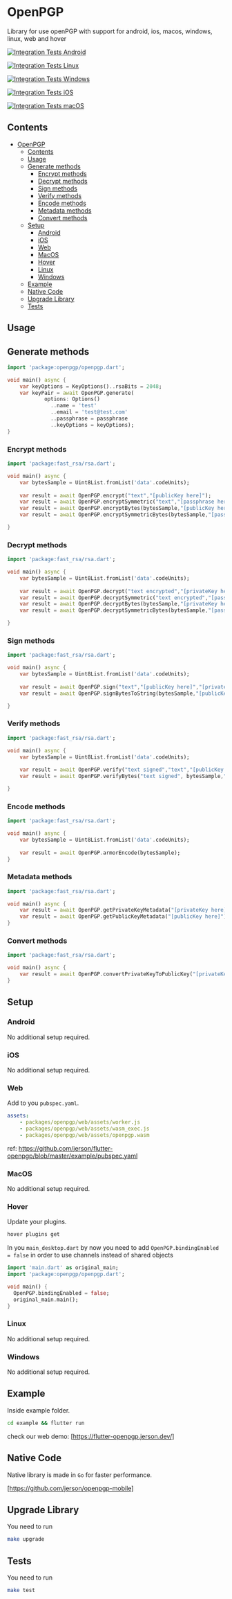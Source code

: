 # OpenPGP

Library for use openPGP with support for android, ios, macos, windows, linux, web and hover

[![Integration Tests Android](https://github.com/jerson/flutter-openpgp/actions/workflows/tests_android.yml/badge.svg)](https://github.com/jerson/flutter-openpgp/actions/workflows/tests_android.yml)

[![Integration Tests Linux](https://github.com/jerson/flutter-openpgp/actions/workflows/tests_linux.yml/badge.svg)](https://github.com/jerson/flutter-openpgp/actions/workflows/tests_linux.yml)

[![Integration Tests Windows](https://github.com/jerson/flutter-openpgp/actions/workflows/tests_windows.yml/badge.svg)](https://github.com/jerson/flutter-openpgp/actions/workflows/tests_windows.yml)

[![Integration Tests iOS](https://github.com/jerson/flutter-openpgp/actions/workflows/tests_ios.yml/badge.svg)](https://github.com/jerson/flutter-openpgp/actions/workflows/tests_ios.yml)

[![Integration Tests macOS](https://github.com/jerson/flutter-openpgp/actions/workflows/tests_macos.yml/badge.svg)](https://github.com/jerson/flutter-openpgp/actions/workflows/tests_macos.yml)
## Contents
 
- [OpenPGP](#openpgp)
  - [Contents](#contents)
  - [Usage](#usage)
  - [Generate methods](#generate-methods)
    - [Encrypt methods](#encrypt-methods)
    - [Decrypt methods](#decrypt-methods)
    - [Sign methods](#sign-methods)
    - [Verify methods](#verify-methods)
    - [Encode methods](#encode-methods)
    - [Metadata methods](#metadata-methods)
    - [Convert methods](#convert-methods)
  - [Setup](#setup)
    - [Android](#android)
    - [iOS](#ios)
    - [Web](#web)
    - [MacOS](#macos)
    - [Hover](#hover)
    - [Linux](#linux)
    - [Windows](#windows)
  - [Example](#example)
  - [Native Code](#native-code)
  - [Upgrade Library](#upgrade-library)
  - [Tests](#tests)

## Usage

## Generate methods
```dart
import 'package:openpgp/openpgp.dart';

void main() async {
    var keyOptions = KeyOptions()..rsaBits = 2048;
    var keyPair = await OpenPGP.generate(
            options: Options()
              ..name = 'test'
              ..email = 'test@test.com'
              ..passphrase = passphrase
              ..keyOptions = keyOptions);
}
```

### Encrypt methods

```dart
import 'package:fast_rsa/rsa.dart';

void main() async {
    var bytesSample = Uint8List.fromList('data'.codeUnits);
    
    var result = await OpenPGP.encrypt("text","[publicKey here]");
    var result = await OpenPGP.encryptSymmetric("text","[passphrase here]");
    var result = await OpenPGP.encryptBytes(bytesSample,"[publicKey here]");
    var result = await OpenPGP.encryptSymmetricBytes(bytesSample,"[passphrase here]");

}

```

### Decrypt methods

```dart
import 'package:fast_rsa/rsa.dart';

void main() async {
    var bytesSample = Uint8List.fromList('data'.codeUnits);
    
    var result = await OpenPGP.decrypt("text encrypted","[privateKey here]","[passphrase here]");
    var result = await OpenPGP.decryptSymmetric("text encrypted","[passphrase here]");
    var result = await OpenPGP.decryptBytes(bytesSample,"[privateKey here]","[passphrase here]");
    var result = await OpenPGP.decryptSymmetricBytes(bytesSample,"[passphrase here]");

}
```

### Sign methods

```dart
import 'package:fast_rsa/rsa.dart';

void main() async {
    var bytesSample = Uint8List.fromList('data'.codeUnits);
    
    var result = await OpenPGP.sign("text","[publicKey here]","[privateKey here]","[passphrase here]");
    var result = await OpenPGP.signBytesToString(bytesSample,"[publicKey here]","[privateKey here]","[passphrase here]");

}

```

### Verify methods

```dart
import 'package:fast_rsa/rsa.dart';

void main() async {
    var bytesSample = Uint8List.fromList('data'.codeUnits);
    
    var result = await OpenPGP.verify("text signed","text","[publicKey here]");
    var result = await OpenPGP.verifyBytes("text signed", bytesSample,"[publicKey here]");

}

```

### Encode methods

```dart
import 'package:fast_rsa/rsa.dart';

void main() async {
    var bytesSample = Uint8List.fromList('data'.codeUnits);
    
    var result = await OpenPGP.armorEncode(bytesSample);
}

```


### Metadata methods

```dart
import 'package:fast_rsa/rsa.dart';

void main() async {
    var result = await OpenPGP.getPrivateKeyMetadata("[privateKey here]");
    var result = await OpenPGP.getPublicKeyMetadata("[publicKey here]");
}

```


### Convert methods

```dart
import 'package:fast_rsa/rsa.dart';

void main() async {
    var result = await OpenPGP.convertPrivateKeyToPublicKey("[privateKey here]");
}

```

## Setup

### Android

No additional setup required.

### iOS

No additional setup required.

### Web

Add to you `pubspec.yaml`.

```yaml
assets:
    - packages/openpgp/web/assets/worker.js
    - packages/openpgp/web/assets/wasm_exec.js
    - packages/openpgp/web/assets/openpgp.wasm
```

ref: https://github.com/jerson/flutter-openpgp/blob/master/example/pubspec.yaml

### MacOS

No additional setup required.

### Hover

Update your plugins.

```bash
hover plugins get
```

In you `main_desktop.dart` by now you need to add `OpenPGP.bindingEnabled = false` in order to use channels instead of shared objects

```dart
import 'main.dart' as original_main;
import 'package:openpgp/openpgp.dart';

void main() {
  OpenPGP.bindingEnabled = false;
  original_main.main();
}

```

### Linux

No additional setup required.

### Windows

No additional setup required.

## Example

Inside example folder.

```bash
cd example && flutter run
```

check our web demo: [https://flutter-openpgp.jerson.dev/]

## Native Code

Native library is made in `Go` for faster performance.

[https://github.com/jerson/openpgp-mobile]

## Upgrade Library

You need to run 
```bash
make upgrade
```

## Tests

You need to run 
```bash
make test
```

